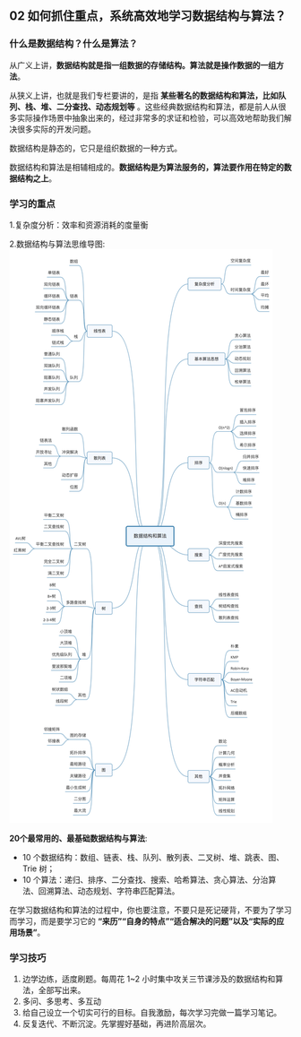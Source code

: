 ## 02 如何抓住重点，系统高效地学习数据结构与算法？

### 什么是数据结构？什么是算法？
从广义上讲，__数据结构就是指一组数据的存储结构。算法就是操作数据的一组方法__。

从狭义上讲，也就是我们专栏要讲的，是指 __某些著名的数据结构和算法，比如队列、栈、堆、二分查找、动态规划等__ 。这些经典数据结构和算法，都是前人从很多实际操作场景中抽象出来的，经过非常多的求证和检验，可以高效地帮助我们解决很多实际的开发问题。

数据结构是静态的，它只是组织数据的一种方式。

数据结构和算法是相辅相成的。__数据结构是为算法服务的，算法要作用在特定的数据结构之上__。


### 学习的重点

1.复杂度分析：效率和资源消耗的度量衡

2.数据结构与算法思维导图:
![数据结构与算法思维导图](https://github.com/Aiooon/MyLeetcode/blob/master/GeekTime_DS%26Algorithm/%E5%85%A5%E9%97%A8%E7%AF%87/%E6%95%B0%E6%8D%AE%E7%BB%93%E6%9E%84%E4%B8%8E%E7%AE%97%E6%B3%95.jpg)

__20个最常用的、最基础数据结构与算法__:

- 10 个数据结构：数组、链表、栈、队列、散列表、二叉树、堆、跳表、图、Trie 树；
- 10 个算法：递归、排序、二分查找、搜索、哈希算法、贪心算法、分治算法、回溯算法、动态规划、字符串匹配算法。


在学习数据结构和算法的过程中，你也要注意，不要只是死记硬背，不要为了学习而学习，而是要学习它的 __“来历”“自身的特点”“适合解决的问题”以及“实际的应用场景”__。

### 学习技巧
1. 边学边练，适度刷题。每周花 1~2 小时集中攻关三节课涉及的数据结构和算法，全部写出来。
2. 多问、多思考、多互动
3. 给自己设立一个切实可行的目标。自我激励，每次学习完做一篇学习笔记。
4. 反复迭代、不断沉淀。先掌握好基础，再进阶高层次。